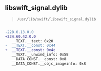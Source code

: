 ## libswift_signal.dylib

> `/usr/lib/swift/libswift_signal.dylib`

```diff

-228.0.13.0.0
+234.60.42.0.0
   __TEXT.__text: 0x20
-  __TEXT.__const: 0x44
+  __TEXT.__const: 0x4c
   __TEXT.__unwind_info: 0x58
   __DATA_CONST.__const: 0x8
   __DATA_CONST.__objc_imageinfo: 0x8

```
